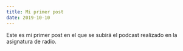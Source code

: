 ```yaml
---
title: Mi primer post
date: 2019-10-10
---
```


Este es mi primer post en el que se subirá el podcast realizado en la asignatura de radio. 
